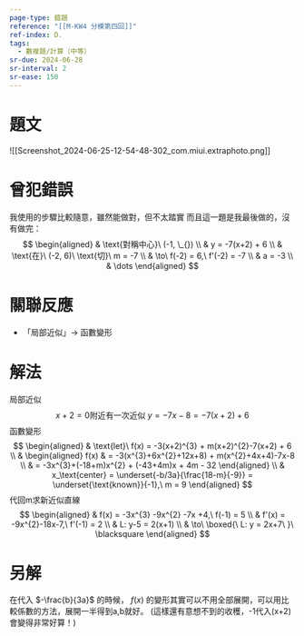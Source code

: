 ```yaml
---
page-type: 錯題
reference: "[[M-KW4 分模第四回]]"
ref-index: D.
tags:
  - 數複題/計算（中等）
sr-due: 2024-06-28
sr-interval: 2
sr-ease: 150
---
```

# 題文
![[Screenshot_2024-06-25-12-54-48-302_com.miui.extraphoto.png]]
# 曾犯錯誤
我使用的步驟比較隨意，雖然能做對，但不太踏實
而且這一題是我最後做的，沒有做完：
$$
\begin{aligned}
 & \text{對稱中心}\ (-1, \_{}) \\
 & y = -7(x+2) + 6 \\
 & \text{在}\ (-2, 6)\ \text{切}\ m = -7 \\
 & \to\ f(-2) = 6,\ f'(-2) = -7 \\
 & a = -3 \\
 & \dots
\end{aligned}
$$

# 關聯反應
- 「局部近似」-> 函數變形
# 解法
局部近似
$$
x+2 = 0 \text{附近有一次近似}\ y = -7x-8 = -7(x+2) + 6
$$
函數變形
$$
\begin{aligned}
 & \text{let}\ f(x) = -3(x+2)^{3} + m(x+2)^{2}-7(x+2) + 6 \\
 & \begin{aligned}
f(x)  & = -3(x^{3}+6x^{2}+12x+8) + m(x^{2}+4x+4)-7x-8 \\
 & = -3x^{3}+(-18+m)x^{2} + (-43+4m)x + 4m - 32
\end{aligned} \\
 & x_\text{center} = \underset{-b/3a}{\frac{18-m}{-9}} = \underset{\text{known}}{-1},\ m = 9
\end{aligned}
$$
代回m求新近似直線
$$
\begin{aligned}
 & f(x) = -3x^{3} -9x^{2} -7x +4,\ f(-1) = 5 \\
 & f'(x) = -9x^{2}-18x-7,\ f'(-1) = 2 \\
 & L: y-5 = 2(x+1) \\
 & \to\ \boxed{\ L: y = 2x+7\ }\ \blacksquare
\end{aligned}
$$
# 另解
在代入 $-\frac{b}{3a}$ 的時候， $f(x)$ 的變形其實可以不用全部展開，可以用比較係數的方法，展開一半得到a,b就好。
(這樣還有意想不到的收穫，-1代入(x+2)會變得非常好算！)